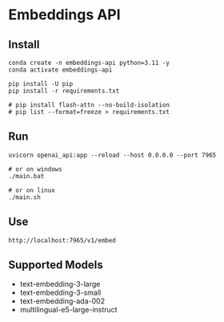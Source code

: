 # Embeddings API

## Install

```
conda create -n embeddings-api python=3.11 -y
conda activate embeddings-api
```

```
pip install -U pip
pip install -r requirements.txt

# pip install flash-attn --no-build-isolation
# pip list --format=freeze > requirements.txt
```

## Run

```
uvicorn openai_api:app --reload --host 0.0.0.0 --port 7965

# or on windows
./main.bat

# or on linux
./main.sh
```

## Use

```
http://localhost:7965/v1/embed
```

## Supported Models

- text-embedding-3-large
- text-embedding-3-small
- text-embedding-ada-002
- multilingual-e5-large-instruct